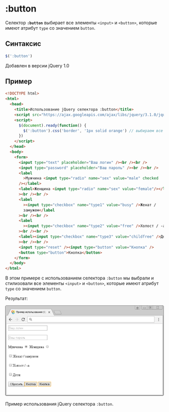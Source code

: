 # :button

Селектор **`:button`** выбирает все элементы `<input>` и `<button>`, которые имеют атрибут `type` со значением `button`.

## Синтаксис

```js
$(':button')
```

Добавлен в версии jQuery 1.0

## Пример

```html
<!DOCTYPE html>
<html>
  <head>
    <title>Использование jQuery селектора :button</title>
    <script src="https://ajax.googleapis.com/ajax/libs/jquery/3.1.0/jquery.min.js"></script>
    <script>
      $(document).ready(function() {
        $(':button').css('border', '1px solid orange') // выбираем все элементы <input> и <button>, которые имеют атрибут type со значением button.
      })
    </script>
  </head>
  <body>
    <form>
      <input type="text" placeholder="Ваш логин" /><br /><br />
      <input type="password" placeholder="Ваш пароль" /><br /><br />
      <label
        >Мужчина <input type="radio" name="sex" value="male" checked
      /></label>
      <label>Женщина <input type="radio" name="sex" value="female"/></label
      ><br /><br />
      <label
        ><input type="checkbox" name="type1" value="busy" />Женат /
        замужем</label
      ><br /><br />
      <label
        ><input type="checkbox" name="type2" value="free" />Холост / -а</label
      ><br /><br />
      <label><input type="checkbox" name="type3" value="childfree" />Дети</label
      ><br /><br />
      <input type="reset" /><input type="button" value="Кнопка" />
      <button type="button">Кнопка</button>
    </form>
  </body>
</html>
```

В этом примере с использованием селектора `:button` мы выбрали и стилизовали все элементы `<input>` и `<button>`, которые имеют атрибут `type` со значением `button`.

Результат:

![Пример использования jQuery селектора :button](942.png)

Пример использования jQuery селектора `:button`.
